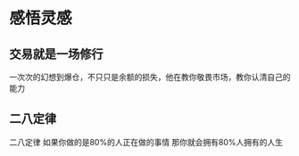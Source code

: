 # 感悟灵感

## 交易就是一场修行

一次次的幻想到爆仓，不只只是余额的损失，他在教你敬畏市场，教你认清自己的能力



## 二八定律

二八定律 如果你做的是80%的人正在做的事情 那你就会拥有80%人拥有的人生
